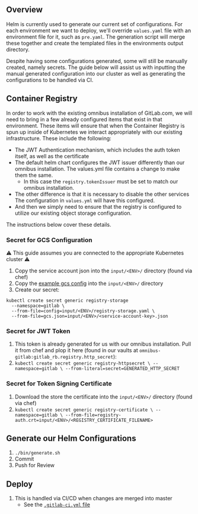 ## Overview

Helm is currently used to generate our current set of configurations.  For each
environment we want to deploy, we'll override `values.yaml` file with an
environment file for it, such as `pre.yaml`.  The generation script will merge
these together and create the templated files in the environments output
directory.

Despite having some configurations generated, some will still be manually
created, namely secrets. The guide below will assist us with inputting the
manual generated configuration into our cluster as well as generating the
configurations to be handled via CI.

## Container Registry

In order to work with the existing omnibus installation of GitLab.com, we will
need to bring in a few already configured items that exist in that environment.
These items will ensure that when the Container Registry is spun up inside of
Kubernetes we interact appropriately with our existing infrastructure.  These
include the following:
  * The JWT Authentication mechanism, which includes the auth token itself, as
    well as the certificate
  * The default helm chart configures the JWT issuer differently than our
    omnibus installation.  The values.yml file contains a change to make them
    the same.
      * In this case the `registry.tokenIssuer` must be set to match our omnibus
        installation.
  * The other difference is that it is necessary to disable the other services
    The configuration in `values.yml` will have this configured.
  * And then we simply need to ensure that the registry is configured to utilize
    our existing object storage configuration.

The instructions below cover these details.

### Secret for GCS Configuration

:warning: This guide assumes you are connected to the appropriate Kubernetes
cluster :warning:

1. Copy the service account json into the `input/<ENV>/` directory (found via chef)
1. Copy the [example gcs
   config](https://gitlab.com/charts/gitlab/blob/master/examples/objectstorage/registry.gcs.yaml)
   into the `input/<ENV>/` directory
1. Create our secret: 

```
kubectl create secret generic registry-storage
  --namespace=gitlab \
  --from-file=config=input/<ENV>/registry-storage.yaml \
  --from-file=gcs.json=input/<ENV>/<service-account-key>.json
```

### Secret for JWT Token

1. This token is already generated for us with our omnibus installation.  Pull
   it from chef and plop it here (found in our vaults at
   `omnibus-gitlab:gitlab_rb.registry.http_secret`):
1. `kubectl create secret generic registry-httpsecret \
  --namespace=gitlab \
  --from-literal=secret=GENERATED_HTTP_SECRET`

### Secret for Token Signing Certificate

1. Download the store the certificate into the `input/<ENV>/` directory (found via chef)
1. `kubectl create secret generic registry-certificate \
  --namespace=gitlab \
  --from-file=registry-auth.crt=input/<ENV>/<REGISTRY_CERTIFICATE_FILENAME>`

## Generate our Helm Configurations

1. `./bin/generate.sh`
1. Commit
1. Push for Review

## Deploy

1. This is handled via CI/CD when changes are merged into master
    * See the [`.gitlab-ci.yml` file](../.gitlab-ci.yml)
